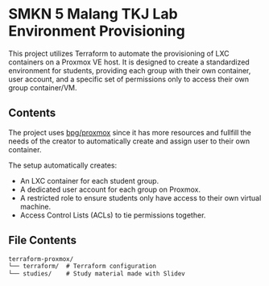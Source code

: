 # SMKN 5 Malang TKJ Lab Environment Provisioning

This project utilizes Terraform to automate the provisioning of LXC containers on a Proxmox VE host. It is designed to
create a standardized environment for students, providing each group with their own container, user account, and a
specific set of permissions only to access their own group container/VM.

## Contents

The project uses [bpg/proxmox](https://registry.terraform.io/providers/bpg/proxmox/latest/docs) since it has more resources and fullfill the needs of the creator to automatically create and assign user to their own container.

The setup automatically creates:
- An LXC container for each student group.
- A dedicated user account for each group on Proxmox.
- A restricted role to ensure students only have access to their own virtual machine.
- Access Control Lists (ACLs) to tie permissions together.

## File Contents

```txt
terraform-proxmox/
└── terraform/  # Terraform configuration
└── studies/    # Study material made with Slidev
```
